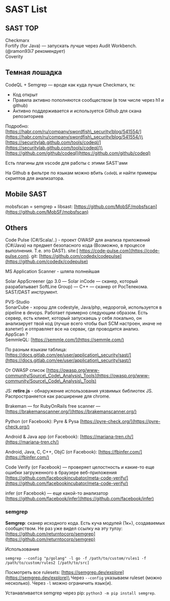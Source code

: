 # SAST List

## SAST TOP

Checkmarx \
Fortify (for Java) — запускать лучше через Audit Workbench. (@ramon93i7 рекомендует)\
Coverity

## Темная лошадка

CodeQL + Semgrep — вроде как куда лучше Checkmarx, тк:

* Код открыт
* Правила активно пополняются сообществом (в том числе через h1 и github)
* Активно поддерживается и используется Github для скана репозиториев

Подробно: [https://habr.com/ru/company/swordfish\_security/blog/541554/](https://habr.com/ru/company/swordfish\_security/blog/541554/)\
[https://securitylab.github.com/tools/codeql/](https://securitylab.github.com/tools/codeql/)\
[https://github.com/github/codeql](https://github.com/github/codeql)

Есть плагины для vscode для работы с этими SAST'ами

На Github в фильтре по языкам можно вбить `CodeQL` и найти примеры скриптов для анализатора.

## Mobile SAST

mobsfscan = semgrep + libsast: [https://github.com/MobSF/mobsfscan](https://github.com/MobSF/mobsfscan)

## Others

Code Pulse (C#/Scala/..) - проект OWASP для анализа приложений (C#/Java) на предмет безопасного кода (Возможно, в процессе выполнения. Т.е. это DAST). site:[ https://code-pulse.com](https://code-pulse.com). git: [https://github.com/codedx/codepulse](https://github.com/codedx/codepulse)

MS Application Scanner - шляпа полнейшая

Solar AppScreener (до 3.0 — Solar inCode — сканер, который разрабатывает SoftLine Group) — C++ — сканер от РосТелекома. SAST/DAST инструмент.

PVS-Studio\
SonarCube - хорош для codestyle, Java/php, недорогой, используется в pipeline в devops. Работает примерно следующим образом. Есть сервер, есть клиент, который запускаешь у себя локально, он анализирует твой код (лучше всего чтобы был SCM настроен, иначе не взлетит) и отправляет все на сервак, где проводится анализ.\
AppScan ?\
SemmleQL: [https://semmle.com/](https://semmle.com/)

По разным языкам таблица: [https://docs.gitlab.com/ee/user/application\_security/sast/](https://docs.gitlab.com/ee/user/application\_security/sast/)

От OWASP список [https://owasp.org/www-community/Source\_Code\_Analysis\_Tools](https://owasp.org/www-community/Source\_Code\_Analysis\_Tools)

JS: **retire.js** - обнаружение использования уязвимых библиотек JS. Распространяется как расширение для chrome.

Brakeman — for RubyOnRails free scanner — [https://brakemanscanner.org/](https://brakemanscanner.org/)

Python (от Facebook): Pyre & Pysa [https://pyre-check.org/](https://pyre-check.org/)

Android & Java app (от Facebook): [https://mariana-tren.ch/](https://mariana-tren.ch/)

Android, Java, C, C++, ObjC (от Facebook): [https://fbinfer.com/](https://fbinfer.com/)

Code Verify (от Facebook) — проверяет целостность и какие-то еще ошибки загруженного в браузере веб-приложения [https://github.com/facebookincubator/meta-code-verify/](https://github.com/facebookincubator/meta-code-verify/)

infer (от Facebook) — еще какой-то анализатор [https://github.com/facebook/infer](https://github.com/facebook/infer)

### semgrep

**Semgrep**: сканер исходного кода. Есть куча модулей (1к+), создаваемых сообществом. Не раз уже видел ссылку на эту тулзу: [https://github.com/returntocorp/semgrep](https://github.com/returntocorp/semgrep)

Использование

```
semgrep --config "p/golang" -l go -f /path/to/custom/rules1 -f /path/to/custom/rules2 [/path/to/src]
```

Посмотреть все rulesets: [https://semgrep.dev/explore](https://semgrep.dev/explore)\
Через `--config` указываем ruleset (можно несколько). Через `-l` можно ограничить язык(и).

Устанавливается semgrep через pip: `python3 -m pip install semgrep`.







